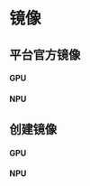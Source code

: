 # 镜像

## 平台官方镜像

<!-- tabs:start -->

#### **GPU**


#### **NPU**


<!-- tabs:end -->

## 创建镜像

<!-- tabs:start -->

#### **GPU**


#### **NPU**


<!-- tabs:end -->